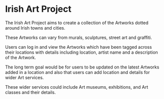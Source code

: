 # Irish Art Project

The Irish Art Project aims to create a collection of the Artworks dotted around Irish towns and cities.

These Artworks can vary from murals, sculptures, street art and graffiti.

Users can log in and view the Artworks which have been tagged across their locations with details including location, artist name and a description of the Artwork.

The long term goal would be for users to be updated on the latest Artworks added in a location and also that users can add location and details for wider Art services.

These wider services could include Art museums, exhibitions, and Art classes and their details.
